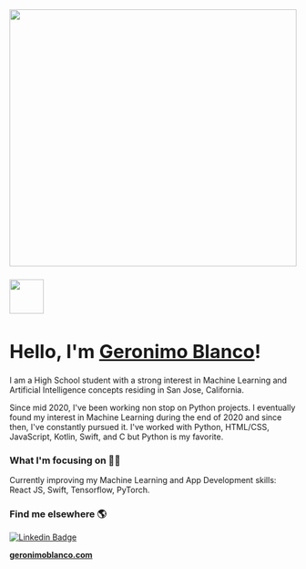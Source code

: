 <img src="https://media.giphy.com/media/5wFHtUyhY0n1CvQRuH/giphy.gif" width="100%" height="450px">

### <span><img src="https://media.giphy.com/media/26xBwdIuRJiAIqHwA/giphy.gif" width="60px"><h1 width="70%">Hello, I'm [Geronimo Blanco](https://www.geronimoblanco.com)!</h1></span>

I am a High School student with a strong interest in Machine Learning and Artificial Intelligence concepts residing in San Jose, California.

Since mid 2020, I've been working non stop on Python projects. I eventually found my interest in Machine Learning during the end of 2020 and since then, I've constantly pursued it. I've worked with Python, HTML/CSS, JavaScript, Kotlin, Swift, and C but Python is my favorite.

### What I'm focusing on 👨‍💻

Currently improving my Machine Learning and App Development skills: React JS, Swift, Tensorflow, PyTorch.<br />

### Find me elsewhere 🌎

[![Linkedin Badge](https://img.shields.io/badge/-LinkedIn-blue?style=flat-square&logo=Linkedin&logoColor=white&link=https://www.linkedin.com/in/harshkumarkhatri/)](https://www.linkedin.com/in/vinayven/)

**[geronimoblanco.com](https://www.geronimoblanco.com/)**
